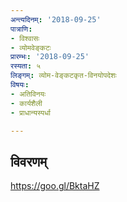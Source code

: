 ```yaml
---
अन्त्यदिनम्: '2018-09-25'
पात्राणि:
- विश्वासः
- व्योमवेङ्कटः
प्रारम्भः: '2018-09-25'
रस्यता: ५
लिङ्गम्: व्योम-वेङ्कटकृत-विनयोपदेशः
विषयः:
- अतिविनयः
- कार्यशैली
- प्राधान्यस्पर्धा

---
```


## विवरणम्
https://goo.gl/BktaHZ

